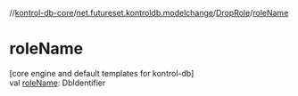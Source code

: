 //[kontrol-db-core](../../../index.md)/[net.futureset.kontroldb.modelchange](../index.md)/[DropRole](index.md)/[roleName](role-name.md)

# roleName

[core engine and default templates for kontrol-db]\
val [roleName](role-name.md): DbIdentifier
